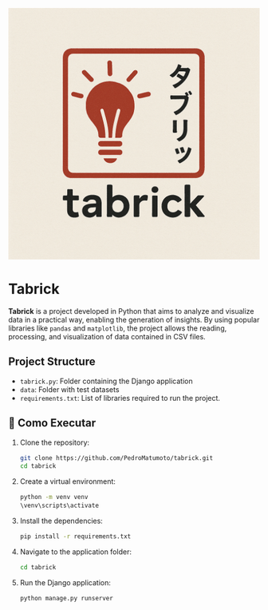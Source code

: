 ![Tabrick](assets/logo_tabrick.png)

# Tabrick

**Tabrick** is a project developed in Python that aims to analyze and visualize data in a practical way, enabling the generation of insights. By using popular libraries like `pandas` and `matplotlib`, the project allows the reading, processing, and visualization of data contained in CSV files.

## Project Structure

- `tabrick.py`: Folder containing the Django application
- `data`: Folder with test datasets
- `requirements.txt`: List of libraries required to run the project.

## 🚀 Como Executar

1. Clone the repository:

   ```bash
   git clone https://github.com/PedroMatumoto/tabrick.git
   cd tabrick

   ```

2. Create a virtual environment:

   ```bash
   python -m venv venv
   \venv\scripts\activate
   ```

3. Install the dependencies:

   ```bash
   pip install -r requirements.txt
   ```

4. Navigate to the application folder:

   ```bash
   cd tabrick
   ```

5. Run the Django application:
   ```bash
   python manage.py runserver
   ```
